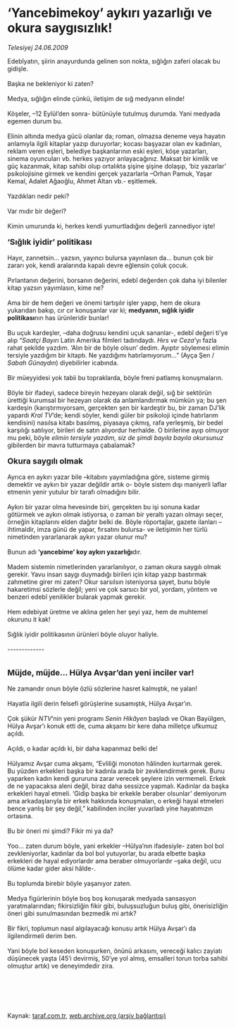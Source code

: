 # ‘Yancebimekoy’ aykırı yazarlığı ve okura saygısızlık!

*Telesiyej 24.06.2009*

<div class="taraf_structure_2col_1zq">
<div class="margen_n">



 <p>Edebîyatın, şiirin anayurdunda gelinen son nokta, sığlığın zaferi olacak bu gidişle. <br/><br/>Başka ne bekleniyor ki zaten? <br/><br/>Medya, sığlığın elinde çünkü, iletişim de sığ medyanın elinde! <br/><br/>Köşeler, –12 Eylül’den sonra- bütünüyle tutulmuş durumda. Yani medyada egemen durum bu. <br/><br/>Elinin altında medya gücü olanlar da; roman, olmazsa deneme veya hayatın anlamıyla ilgili kitaplar yazıp duruyorlar; kocası başyazar olan ev kadınları, reklam veren eşleri, belediye başkanlarının eski eşleri, köşe yazarları, sinema oyuncuları vb. herkes yazıyor anlayacağınız. Maksat bir kimlik ve güç kazanmak, kitap sahibi olup ortalıkta şişine şişine dolaşıp, ‘biz yazarlar’ psikolojisine girmek ve kendini gerçek yazarlarla –Orhan Pamuk, Yaşar Kemal, Adalet Ağaoğlu, Ahmet Altan vb.- eşitlemek. <br/><br/>Yazdıkları nedir peki? <br/><br/>Var mıdır bir değeri? <br/><br/>Kimin umurunda ki, herkes kendi yumurtladığını değerli zannediyor işte!<b> <br/><br/><font size="4">‘Sığlık iyidir’ politikası</font></b><font size="4"> <br/></font><br/>Hayır, zannetsin... yazsın, yayıncı bulursa yayınlasın da... bunun çok bir zararı yok, kendi aralarında kapalı devre eğlensin çoluk çocuk. <br/><br/>Pırlantanın değerini, borsanın değerini, edebî değerden çok daha iyi bilenler kitap yazsın yayımlasın, kime ne? <br/><br/>Ama bir de hem değeri ve önemi tartışılır işler yapıp, hem de okura yukarıdan bakıp, cır cır konuşanlar var ki; <b>medyanın, sığlık iyidir politikası</b>nın has ürünleridir bunlar! <br/><br/>Bu uçuk kardeşler, –daha doğrusu kendini uçuk sananlar-, edebî değeri ti’ye alıp “<i>Saatçi Bayırı</i> Latin Amerika filmleri tadındaydı. <i>Hırs ve Ceza</i>’yı fazla rahat şekilde yazdım. ‘Alın bir de böyle olsun’ dedim. Ayıptır söylemesi elimin tersiyle yazdığım bir kitaptı. Ne yazdığımı hatırlamıyorum...” (Ayça Şen / <i>Sabah Günaydın</i>) diyebilirler icabında. <br/><br/>Bir müeyyidesi yok tabii bu topraklarda, böyle freni patlamış konuşmaların. <br/><br/>Böyle bir ifadeyi, sadece bireyin hezeyanı olarak değil, sığ bir sektörün ürettiği kurumsal bir hezeyan olarak da anlamlandırmak mümkün ya; bu şen kardeşin (karıştırmıyorsam, gerçekten şen bir kardeştir bu, bir zaman DJ’lik yapardı <i>Kral TV</i>’de; kendi söyler, kendi güler bir psikoloji içinde hatırlarım kendisini) nasılsa kitabı basılmış, piyasaya çıkmış, rafa yerleşmiş, bir bedel karşılığı satılıyor, birileri de satın alıyordur herhalde. O birilerine ayıp olmuyor mu peki, böyle <i>elimin tersiyle yazdım, siz de şimdi bayıla bayıla okursunuz</i> gibilerden bir mavra tutturmaya çabalamak?<b><br/><br/><font size="4">Okura saygılı olmak</font></b><font size="4"> <br/></font><br/>Ayrıca en aykırı yazar bile –kitabını yayımladığına göre, sisteme girmiş demektir ve aykırı bir yazar değildir artık o- böyle sistem dışı maniyerli laflar etmenin yenir yutulur bir tarafı olmadığını bilir. <br/><br/>Aykırı bir yazar olma hevesinde biri, gerçekten bu işi sonuna kadar götürmek ve aykırı olmak istiyorsa, o zaman bir yeraltı yazarı olmayı seçer, örneğin kitaplarını elden dağıtır belki de. Böyle röportajlar, gazete ilanları –ihtimaldir, imza günü de yapar, fırsatını bulursa- ve iletişimin her türlü nimetinden yararlanarak aykırı yazar olunur mu? <br/><br/>Bunun adı<b> ‘yancebime’ koy aykırı yazarlığı</b>dır. <br/><br/>Madem sistemin nimetlerinden yararlanılıyor, o zaman okura saygılı olmak gerekir. Yavu insan saygı duymadığı birileri için kitap yazıp bastırmak zahmetine girer mi zaten? Okur sarsılsın isteniyorsa şayet, bunu böyle hakaretimsi sözlerle değil; yeni ve çok sarsıcı bir yol, yordam, yöntem ve benzeri edebî yenilikler bularak yapmak gerekir.<br/><br/>Hem edebiyat üretme ve aklına gelen her şeyi yaz, hem de muhtemel okurunu it kak! <br/><br/>Sığlık iyidir politikasının ürünleri böyle oluyor haliyle. <br/><br/>------------- <br/><br/><br/><font size="4"><strong>Müjde, müjde... Hülya Avşar’dan yeni inciler var! <br/></strong></font><br/>Ne zamandır onun böyle özlü sözlerine hasret kalmıştık, ne yalan! <br/><br/>Hayatla ilgili derin felsefi görüşlerine susamıştık, Hülya Avşar’ın. <br/><br/>Çok şükür <i>NTV</i>’nin yeni programı <i>Senin Hikâyen</i> başladı ve Okan Bayülgen, Hülya Avşar’ı konuk etti de, cuma akşamı bir kere daha milletçe ufkumuz açıldı. <br/><br/>Açıldı, o kadar açıldı ki, bir daha kapanmaz belki de! <br/><br/>Hülyamız Avşar cuma akşamı, “Evliliği monoton hâlinden kurtarmak gerek. Bu yüzden erkekleri başka bir kadınla arada bir zevklendirmek gerek. Bunu yaparken kadın kendi gururuna zarar verecek şeylere izin vermemeli. Erkek de ne yapacaksa aleni değil, biraz daha sessizce yapmalı. Kadınlar da başka erkekleri hayal etmeli. ‘Gidip başka bir erkekle beraber olsunlar’ demiyorum ama arkadaşlarıyla bir erkek hakkında konuşmaları, o erkeği hayal etmeleri bence yanlış bir şey değil,” kabilinden inciler yuvarladı yine hayatımızın ortasına. <br/><br/>Bu bir öneri mi şimdi? Fikir mi ya da? <br/><br/>Yoo... zaten durum böyle, yani erkekler –Hülya’nın ifadesiyle- zaten bol bol zevkleniyorlar, kadınlar da bol bol yutuyorlar, bu arada elbette başka erkekleri de hayal ediyorlardır ama beraber olmuyorlardır –şaka değil, ucu ölüme kadar gider aksi hâlde-. <br/><br/>Bu toplumda birebir böyle yaşanıyor zaten. <br/><br/>Medya figürlerinin böyle boş boş konuşarak medyada sansasyon yaratmalarından; fikirsizliğin fikir gibi, buluşsuzluğun buluş gibi, önerisizliğin öneri gibi sunulmasından bezmedik mi artık? <br/><br/>Bir fikri, toplumun nasıl algılayacağı konusu artık Hülya Avşar’ı da ilgilendirmeli derim ben. <br/><br/>Yani böyle bol keseden konuşurken, önünü arkasını, vereceği kalıcı zayiatı düşünecek yaşta (45’i devirmiş, 50’ye yol almış, emsalleri torun torba sahibi olmuştur artık) ve deneyimdedir zira.</p>
<br/>
<br/>
<br/>



<br/>


<div id="taraf_not">
</div>

</div>


</div>

Kaynak: [taraf.com.tr](http://www.taraf.com.tr:80/makale/6215.htm), [web.archive.org (arşiv bağlantısı)](http://web.archive.org/web/20090907164310/http://www.taraf.com.tr:80/makale/6215.htm)
